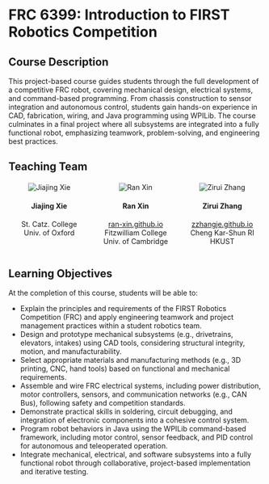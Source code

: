 # FRC 6399: Introduction to FIRST Robotics Competition

## **Course Description**

This project-based course guides students through the full development of a competitive FRC robot, covering mechanical design, electrical systems, and command-based programming. From chassis construction to sensor integration and autonomous control, students gain hands-on experience in CAD, fabrication, wiring, and Java programming using WPILib. The course culminates in a final project where all subsystems are integrated into a fully functional robot, emphasizing teamwork, problem-solving, and engineering best practices.

## **Teaching Team**

<div class="team-container" style="display: flex; justify-content: space-between; flex-wrap: wrap; margin: 20px 0;">
  <div class="team-member" style="text-align: center; width: 32%;">
    <img src="icon/shit.png" alt="Jiajing Xie"  />
    <h4>Jiajing Xie</h4>
    <p>
      St. Catz. College<br>Univ. of Oxford
    </p>
  </div>

  <div class="team-member" style="text-align: center; width: 32%;">
    <img src="icon/ranxin.jpg" alt="Ran Xin"  />
    <h4>Ran Xin</h4>
    <p>
      <a href="https://ran-xin.github.io" target="_blank">ran-xin.github.io</a><br />
      Fitzwilliam College<br>Univ. of Cambridge
    </p>
  </div>

  <div class="team-member" style="text-align: center; width: 32%;">
    <img src="icon/jerry.jpg" alt="Zirui Zhang"/>
    <h4>Zirui Zhang</h4>
    <p>
      <a href="https://zzhangje.github.io" target="_blank">zzhangje.github.io</a><br />
      Cheng Kar-Shun RI<br> HKUST
    </p>
  </div>
</div>

## **Learning Objectives**

At the completion of this course, students will be able to:

- Explain the principles and requirements of the FIRST Robotics Competition (FRC) and apply engineering teamwork and project management practices within a student robotics team.
- Design and prototype mechanical subsystems (e.g., drivetrains, elevators, intakes) using CAD tools, considering structural integrity, motion, and manufacturability.
- Select appropriate materials and manufacturing methods (e.g., 3D printing, CNC, hand tools) based on functional and mechanical requirements.
- Assemble and wire FRC electrical systems, including power distribution, motor controllers, sensors, and communication networks (e.g., CAN Bus), following safety and competition standards.
- Demonstrate practical skills in soldering, circuit debugging, and integration of electronic components into a cohesive control system.
- Program robot behaviors in Java using the WPILib command-based framework, including motor control, sensor feedback, and PID control for autonomous and teleoperated operation.
- Integrate mechanical, electrical, and software subsystems into a fully functional robot through collaborative, project-based implementation and iterative testing.
